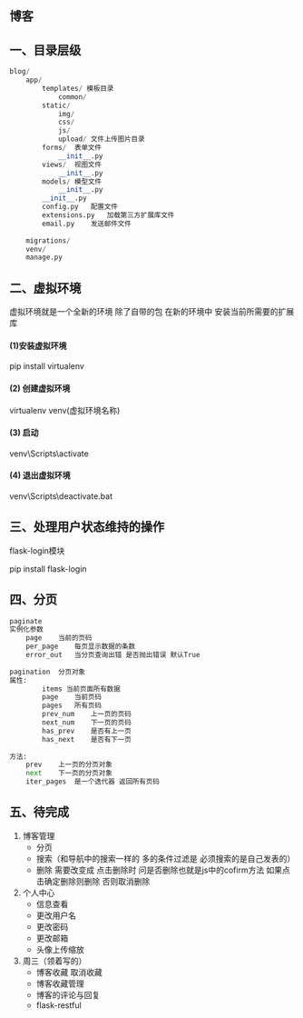 ## 博客

## 一、目录层级

```python
blog/
	app/
    	templates/ 模板目录
        	common/
        static/
        	img/
            css/
            js/	
            upload/	文件上传图片目录
        forms/	表单文件
        	__init__.py
        views/	视图文件
        	__init__.py
        models/	模型文件
        	__init__.py
        __init__.py
        config.py 	配置文件
        extensions.py	加载第三方扩展库文件
        email.py	发送邮件文件
        	
    migrations/
    venv/
    manage.py
```



## 二、虚拟环境

虚拟环境就是一个全新的环境  除了自带的包  在新的环境中 安装当前所需要的扩展库

#### (1)**安装虚拟环境**

pip install virtualenv

#### (2) 创建虚拟环境

virtualenv venv(虚拟环境名称)

#### (3) 启动

venv\Scripts\activate

#### (4) 退出虚拟环境

venv\Scripts\deactivate.bat



## 三、处理用户状态维持的操作

flask-login模块

pip install flask-login





## 四、分页

```python
paginate
实例化参数
	page	当前的页码
    per_page	每页显示数据的条数
    error_out	当分页查询出错 是否抛出错误 默认True
    
pagination	分页对象
属性:
    	items 当前页面所有数据
        page	当前页码
        pages	所有页码
        prev_num	上一页的页码
        next_num	下一页的页码
        has_prev	是否有上一页
        has_next	是否有下一页
        
方法:
    prev	上一页的分页对象
    next	下一页的分页对象
    iter_pages	是一个迭代器 返回所有页码
```



## 五、待完成

1. 博客管理
   + 分页
   + 搜索（和导航中的搜索一样的 多的条件过滤是 必须搜索的是自己发表的）
   + 删除 需要改变成 点击删除时 问是否删除也就是js中的cofirm方法 如果点击确定删除则删除  否则取消删除
2. 个人中心
   + 信息查看
   + 更改用户名
   + 更改密码
   + 更改邮箱
   + 头像上传缩放
3. 周三（领着写的）
   + 博客收藏 取消收藏
   + 博客收藏管理
   + 博客的评论与回复
   + flask-restful